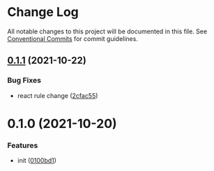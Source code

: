 # Change Log

All notable changes to this project will be documented in this file.
See [Conventional Commits](https://conventionalcommits.org) for commit guidelines.

## [0.1.1](https://github.com/yuzhang9804/eslint-config/compare/v0.1.0...v0.1.1) (2021-10-22)


### Bug Fixes

* react rule change ([2cfac55](https://github.com/yuzhang9804/eslint-config/commit/2cfac55c0def5d6e5cb3727af4b57dc10ed05a07))





# 0.1.0 (2021-10-20)


### Features

* init ([0100bd1](https://github.com/yuzhang9804/eslint-config/commit/0100bd12d58392ff95bb2f4b668cefd46600b6c4))
